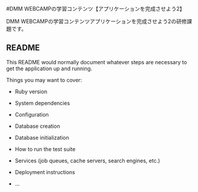 #DMM WEBCAMPの学習コンテンツ【アプリケーションを完成させよう2】

DMM WEBCAMPの学習コンテンツアプリケーションを完成させよう2の研修課題です。




## README

This README would normally document whatever steps are necessary to get the
application up and running.

Things you may want to cover:

* Ruby version

* System dependencies

* Configuration

* Database creation

* Database initialization

* How to run the test suite

* Services (job queues, cache servers, search engines, etc.)

* Deployment instructions

* ...
